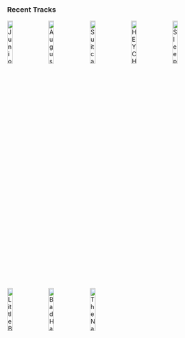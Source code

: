 ### Recent Tracks
[<img src='https://lastfm.freetls.fastly.net/i/u/300x300/cad2d300376ed1e482123ca2bcadb0a3.png' width='16%' height='16%' alt='Junior Varsity'>](https://www.last.fm/music/dayglow/_/junior%2bvarsity)&nbsp;&nbsp;&nbsp;&nbsp;[<img src='https://lastfm.freetls.fastly.net/i/u/300x300/1d6c116eda02d6d42d14add703b3eeed.png' width='16%' height='16%' alt='August'>](https://www.last.fm/music/akurei/_/august)&nbsp;&nbsp;&nbsp;&nbsp;[<img src='https://lastfm.freetls.fastly.net/i/u/300x300/1b68128d0cbc4d9f95acfcf2fa190c54.png' width='16%' height='16%' alt='Suitcase'>](https://www.last.fm/music/the%2bnew%2belectric%2bsound/_/suitcase)&nbsp;&nbsp;&nbsp;&nbsp;[<img src='https://lastfm.freetls.fastly.net/i/u/300x300/1df74b61e026194974db98adc290155f.png' width='16%' height='16%' alt='HEY CHILD'>](https://www.last.fm/music/x%2bambassadors/_/hey%2bchild)&nbsp;&nbsp;&nbsp;&nbsp;[<img src='https://lastfm.freetls.fastly.net/i/u/300x300/e61b369694a503009d7cc501198c4f7e.png' width='16%' height='16%' alt='Sleepy Eyes'>](https://www.last.fm/music/elohim/_/sleepy%2beyes)&nbsp;&nbsp;&nbsp;&nbsp;<br>[<img src='https://lastfm.freetls.fastly.net/i/u/300x300/96911f71010d540938d2931e831cdf4c.png' width='16%' height='16%' alt='Little Bit Of Love - Indian Summer Remix'>](https://www.last.fm/music/jp%2bcooper/_/little%2bbit%2bof%2blove%2b-%2bindian%2bsummer%2bremix)&nbsp;&nbsp;&nbsp;&nbsp;[<img src='https://lastfm.freetls.fastly.net/i/u/300x300/710475226569688febcafdb4ed3b7ae3.png' width='16%' height='16%' alt='Bad Habits'>](https://www.last.fm/music/ookay/_/bad%2bhabits)&nbsp;&nbsp;&nbsp;&nbsp;[<img src='https://lastfm.freetls.fastly.net/i/u/300x300/b725a927a2ee488f8940b2393f14fc12.png' width='16%' height='16%' alt='The Names Bond... James Bond'>](https://www.last.fm/music/david%2barnold/_/the%2bname%2527s%2bbond...%2bjames%2bbond)&nbsp;&nbsp;&nbsp;&nbsp;